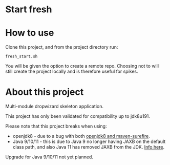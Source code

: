 # Start fresh

# How to use

Clone this project, and from the project directory run:

`fresh_start.sh`

You will be given the option to create a remote repo. Choosing not to will still create the project locally and is therefore useful for spikes.

# About this project

Multi-module dropwizard skeleton application.

This project has only been validated for compatibility up to jdk8u191.

Please note that this project breaks when using:
- openjdk8 - due to a bug with both [openjdk8 and maven-surefire](https://stackoverflow.com/questions/53010200/maven-surefire-could-not-find-forkedbooter-class).
- Java 9/10/11 - this is due to Java 9 no longer having JAXB on the default class path, and also Java 11 has removed JAXB from the JDK. [Info here](https://stackoverflow.com/questions/43574426/how-to-resolve-java-lang-noclassdeffounderror-javax-xml-bind-jaxbexception-in-j).


Upgrade for Java 9/10/11 not yet planned. 
